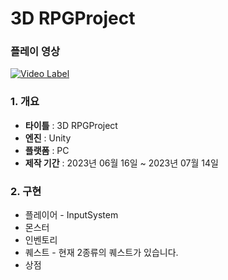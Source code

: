 # 3D RPGProject

### 플레이 영상  

  [![Video Label](https://img.youtube.com/vi/yxDyH42DcWg/0.jpg)](https://www.youtube.com/watch?v=yxDyH42DcWg)  

### 1. 개요 
- **타이틀** : 3D RPGProject </br>
- **엔진** : Unity</br>
- **플랫폼** : PC</br>
- **제작 기간** : 2023년 06월 16일 ~ 2023년 07월 14일</br>

### 2. 구현
- 플레이어 - InputSystem</br>
- 몬스터</br>
- 인벤토리</br>
- 퀘스트 - 현재 2종류의 퀘스트가 있습니다.</br>
- 상점</br>

